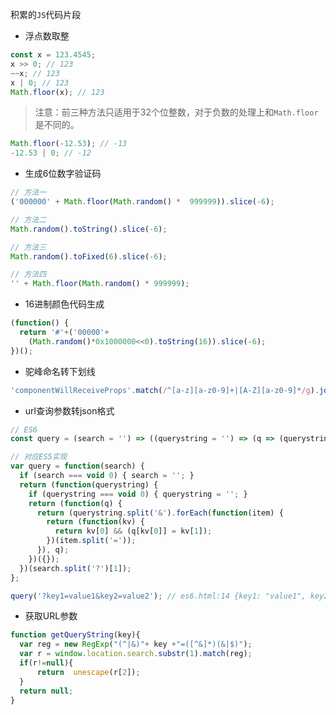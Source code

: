 积累的``JS``代码片段

+  浮点数取整
```JavaScript
const x = 123.4545;
x >> 0; // 123
~~x; // 123
x | 0; // 123
Math.floor(x); // 123
```

> 注意：前三种方法只适用于32个位整数，对于负数的处理上和``Math.floor``是不同的。

```JavaScript
Math.floor(-12.53); // -13
-12.53 | 0; // -12
```

+  生成6位数字验证码
```JavaScript
// 方法一
('000000' + Math.floor(Math.random() *  999999)).slice(-6);

// 方法二
Math.random().toString().slice(-6);

// 方法三
Math.random().toFixed(6).slice(-6);

// 方法四
'' + Math.floor(Math.random() * 999999);
```

+  16进制颜色代码生成
```JavaScript
(function() {
  return '#'+('00000'+
    (Math.random()*0x1000000<<0).toString(16)).slice(-6);
})();
```

+  驼峰命名转下划线
```JavaScript
'componentWillReceiveProps'.match(/^[a-z][a-z0-9]+|[A-Z][a-z0-9]*/g).join('_').toLowerCase(); // component_will_receive_props
```

+  url查询参数转json格式
```JavaScript
// ES6
const query = (search = '') => ((querystring = '') => (q => (querystring.split('&').forEach(item => (kv => kv[0] && (q[kv[0]] = kv[1]))(item.split('='))), q))({}))(search.split('?')[1]);

// 对应ES5实现
var query = function(search) {
  if (search === void 0) { search = ''; }
  return (function(querystring) {
    if (querystring === void 0) { querystring = ''; }
    return (function(q) {
      return (querystring.split('&').forEach(function(item) {
        return (function(kv) {
          return kv[0] && (q[kv[0]] = kv[1]);
        })(item.split('='));
      }), q);
    })({});
  })(search.split('?')[1]);
};

query('?key1=value1&key2=value2'); // es6.html:14 {key1: "value1", key2: "value2"}
```

+  获取URL参数
```JavaScript
function getQueryString(key){
  var reg = new RegExp("(^|&)"+ key +"=([^&]*)(&|$)");
  var r = window.location.search.substr(1).match(reg);
  if(r!=null){
      return  unescape(r[2]);
  }
  return null;
}
```